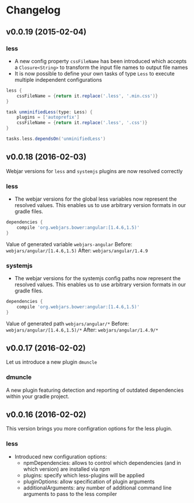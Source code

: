 # Changelog
## v0.0.19 (2015-02-04)

### less
* A new config property `cssFileName` has been introduced which accepts a `Closure<String>` to transform the input file names to output file names
* It is now possible to define your own tasks of type `Less` to execute multiple independent configurations
```groovy
less {
    cssFileName = {return it.replace('.less', '.min.css')}
}

task unminifiedLess(type: Less) {
    plugins = ['autoprefix']
    cssFileName = {return it.replace('.less', '.css')}
}

tasks.less.dependsOn('unminifiedLess')
```

## v0.0.18 (2016-02-03)

Webjar versions for `less` and `systemjs` plugins are now resolved correctly

### less
* The webjar versions for the global less variables now represent the resolved values.
This enables us to use arbitrary version formats in our gradle files.
```groovy
dependencies {
    compile 'org.webjars.bower:angular:[1.4.6,1.5)'
}
```
Value of generated variable `webjars-angular`
Before: `webjars/angular/[1.4.6,1.5)`
After: `webjars/angular/1.4.9`

### systemjs
* The webjar versions for the systemjs config paths now represent the resolved values.
This enables us to use arbitrary version formats in our gradle files.
```groovy
dependencies {
    compile 'org.webjars.bower:angular:[1.4.6,1.5)'
}
```
Value of generated path `webjars/angular/*`
Before: `webjars/angular/[1.4.6,1.5)/*`
After: `webjars/angular/1.4.9/*`

## v0.0.17 (2016-02-02)

Let us introduce a new plugin `dmuncle`

### dmuncle
A new plugin featuring detection and reporting of outdated dependencies within your gradle project.

## v0.0.16 (2016-02-02)

This version brings you more configration options for the less plugin.

### less
* Introduced new configuration options:
  - npmDependencies: allows to control which dependencies (and in which version) are installed via npm
  - plugins: specify which less-plugins will be applied
  - pluginOptions: allow specification of plugin arguments
  - additionalArguments: any number of additional command line arguments to pass to the less compiler

